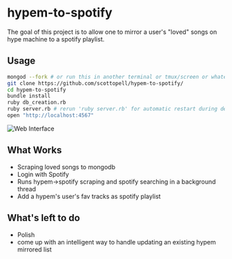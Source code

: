 # hypem-to-spotify

The goal of this project is to allow one to mirror a user's "loved" songs
on hype machine to a spotify playlist.

## Usage
```sh
mongod --fork # or run this in another terminal or tmux/screen or whatever
git clone https://github.com/scottopell/hypem-to-spotify/
cd hypem-to-spotify
bundle install
ruby db_creation.rb
ruby server.rb # rerun 'ruby server.rb' for automatic restart during dev
open "http://localhost:4567"
```

![Web Interface](http://i.imgur.com/KXChnrQ.png)


## What Works
- Scraping loved songs to mongodb
- Login with Spotify
- Runs hypem->spotify scraping and spotify searching in a background thread
- Add a hypem's user's fav tracks as spotify playlist

## What's left to do
- Polish
- come up with an intelligent way to handle updating an existing hypem mirrored
  list
